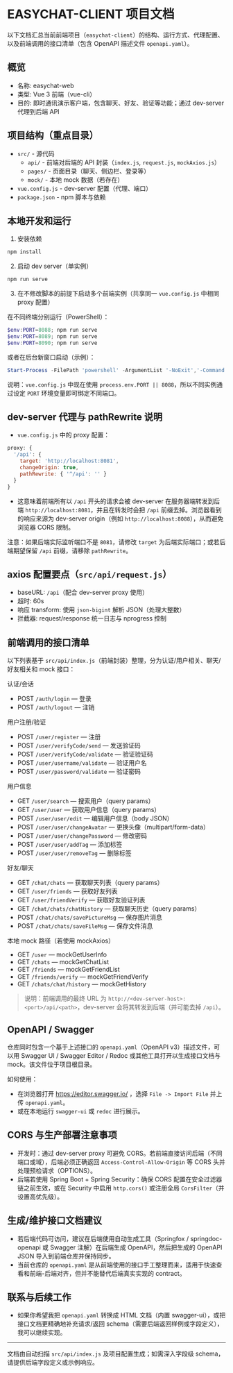 # EASYCHAT-CLIENT 项目文档

以下文档汇总当前前端项目（`easychat-client`）的结构、运行方式、代理配置、以及前端调用的接口清单（包含 OpenAPI 描述文件 `openapi.yaml`）。

## 概览
- 名称: easychat-web
- 类型: Vue 3 前端（vue-cli）
- 目的: 即时通讯演示客户端，包含聊天、好友、验证等功能；通过 dev-server 代理到后端 API

## 项目结构（重点目录）
- `src/` - 源代码
  - `api/` - 前端对后端的 API 封装（`index.js`, `request.js`, `mockAxios.js`）
  - `pages/` - 页面目录（聊天、侧边栏、登录等）
  - `mock/` - 本地 mock 数据（若存在）
- `vue.config.js` - dev-server 配置（代理、端口）
- `package.json` - npm 脚本与依赖

## 本地开发和运行

1. 安装依赖

```powershell
npm install
```

2. 启动 dev server（单实例）

```powershell
npm run serve
```

3. 在不修改脚本的前提下启动多个前端实例（共享同一 `vue.config.js` 中相同 proxy 配置）

在不同终端分别运行（PowerShell）：

```powershell
$env:PORT=8088; npm run serve
$env:PORT=8089; npm run serve
$env:PORT=8090; npm run serve
```

或者在后台新窗口启动（示例）：

```powershell
Start-Process -FilePath 'powershell' -ArgumentList '-NoExit','-Command','$env:PORT=8088; npm run serve' -WorkingDirectory '<项目路径>'
```

说明：`vue.config.js` 中现在使用 `process.env.PORT || 8088`，所以不同实例通过设定 `PORT` 环境变量即可绑定不同端口。

## dev-server 代理与 pathRewrite 说明

- `vue.config.js` 中的 proxy 配置：

```js
proxy: {
  '/api': {
    target: 'http://localhost:8081',
    changeOrigin: true,
    pathRewrite: { '^/api': '' }
  }
}
```

- 这意味着前端所有以 `/api` 开头的请求会被 dev-server 在服务器端转发到后端 `http://localhost:8081`，并且在转发时会把 `/api` 前缀去掉。浏览器看到的响应来源为 dev-server origin（例如 `http://localhost:8088`），从而避免浏览器 CORS 限制。

注意：如果后端实际监听端口不是 `8081`，请修改 `target` 为后端实际端口；或若后端期望保留 `/api` 前缀，请移除 `pathRewrite`。

## axios 配置要点（`src/api/request.js`）

- baseURL: `/api`（配合 dev-server proxy 使用）
- 超时: 60s
- 响应 transform: 使用 `json-bigint` 解析 JSON（处理大整数）
- 拦截器: request/response 统一日志与 nprogress 控制

## 前端调用的接口清单

以下列表基于 `src/api/index.js`（前端封装）整理，分为认证/用户相关、聊天/好友相关和 mock 接口：

认证/会话
- POST `/auth/login` — 登录
- POST `/auth/logout` — 注销

用户注册/验证
- POST `/user/register` — 注册
- POST `/user/verifyCode/send` — 发送验证码
- POST `/user/verifyCode/validate` — 验证验证码
- POST `/user/username/validate` — 验证用户名
- POST `/user/password/validate` — 验证密码

用户信息
- GET `/user/search` — 搜索用户（query params）
- GET `/user/user` — 获取用户信息（query params）
- POST `/user/user/edit` — 编辑用户信息（body JSON）
- POST `/user/user/changeAvatar` — 更换头像（multipart/form-data）
- POST `/user/user/changePassword` — 修改密码
- POST `/user/user/addTag` — 添加标签
- POST `/user/user/removeTag` — 删除标签

好友/聊天
- GET `/chat/chats` — 获取聊天列表（query params）
- GET `/user/friends` — 获取好友列表
- GET `/user/friendVerify` — 获取好友验证列表
- GET `/chat/chats/chatHistory` — 获取聊天历史（query params）
- POST `/chat/chats/savePictureMsg` — 保存图片消息
- POST `/chat/chats/saveFileMsg` — 保存文件消息

本地 mock 路径（若使用 mockAxios）
- GET `/user` — mockGetUserInfo
- GET `/chats` — mockGetChatList
- GET `/friends` — mockGetFriendList
- GET `/friends/verify` — mockGetFriendVerify
- GET `/chats/chat/history` — mockGetHistory

> 说明：前端调用的最终 URL 为 `http://<dev-server-host>:<port>/api/<path>`，dev-server 会将其转发到后端（并可能去掉 `/api`）。

## OpenAPI / Swagger

仓库同时包含一个基于上述接口的 `openapi.yaml`（OpenAPI v3）描述文件，可以用 Swagger UI / Swagger Editor / Redoc 或其他工具打开以生成接口文档与 mock。该文件位于项目根目录。

如何使用：

- 在浏览器打开 https://editor.swagger.io/ ，选择 `File -> Import File` 并上传 `openapi.yaml`。
- 或在本地运行 `swagger-ui` 或 `redoc` 进行展示。

## CORS 与生产部署注意事项

- 开发时：通过 dev-server proxy 可避免 CORS。若前端直接访问后端（不同端口或域），后端必须正确返回 `Access-Control-Allow-Origin` 等 CORS 头并处理预检请求（OPTIONS）。
- 后端若使用 Spring Boot + Spring Security：确保 CORS 配置在安全过滤器链之前生效，或在 Security 中启用 `http.cors()` 或注册全局 `CorsFilter`（并设置高优先级）。

## 生成/维护接口文档建议

- 若后端代码可访问，建议在后端使用自动生成工具（Springfox / springdoc-openapi 或 Swagger 注解）在后端生成 OpenAPI，然后把生成的 OpenAPI JSON 导入到前端仓库并保持同步。
- 当前仓库的 `openapi.yaml` 是从前端使用的接口手工整理而来，适用于快速查看和前端-后端对齐，但并不能替代后端真实实现的 contract。

## 联系与后续工作

- 如果你希望我把 `openapi.yaml` 转换成 HTML 文档（内置 swagger-ui），或把接口文档更精确地补充请求/返回 schema（需要后端返回样例或字段定义），我可以继续实现。

---

文档由自动扫描 `src/api/index.js` 及项目配置生成；如需深入字段级 schema，请提供后端字段定义或示例响应。
